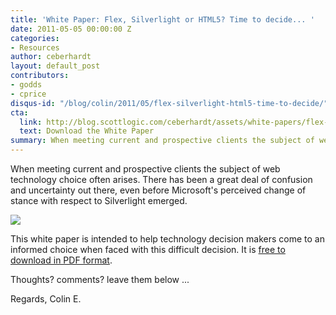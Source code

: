 ```yaml
---
title: 'White Paper: Flex, Silverlight or HTML5? Time to decide... '
date: 2011-05-05 00:00:00 Z
categories:
- Resources
author: ceberhardt
layout: default_post
contributors:
- godds
- cprice
disqus-id: "/blog/colin/2011/05/flex-silverlight-html5-time-to-decide/"
cta:
  link: http://blog.scottlogic.com/ceberhardt/assets/white-papers/flex-silverlight-html5.pdf
  text: Download the White Paper
summary: When meeting current and prospective clients the subject of web technology choice often arises. There has been a great deal of confusion and uncertainty out there, even before Microsoft's perceived change of stance with respect to Silverlight emerged.
---
```


When meeting current and prospective clients the subject of web technology choice often arises. There has been a great deal of confusion and uncertainty out there, even before Microsoft's perceived change of stance with respect to Silverlight emerged.

<a href="{{site.baseurl}}/ceberhardt/assets/white-papers/flex-silverlight-html5.pdf">
<img src="{{ site.baseurl }}/ceberhardt/assets/white-papers/flex-silverlight-html5.png" />
</a>

This white paper is intended to help technology decision makers come to an informed choice when faced with this difficult decision. It is [free to download in PDF format]({{site.baseurl}}/ceberhardt/assets/white-papers/flex-silverlight-html5.pdf).

Thoughts? comments? leave them below ...

Regards, Colin E.
